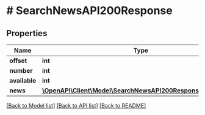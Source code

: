 # # SearchNewsAPI200Response

## Properties

Name | Type | Description | Notes
------------ | ------------- | ------------- | -------------
**offset** | **int** |  | [optional]
**number** | **int** |  | [optional]
**available** | **int** |  | [optional]
**news** | [**\OpenAPI\Client\Model\SearchNewsAPI200ResponseNewsInner[]**](SearchNewsAPI200ResponseNewsInner.md) |  | [optional]

[[Back to Model list]](../../README.md#models) [[Back to API list]](../../README.md#endpoints) [[Back to README]](../../README.md)
